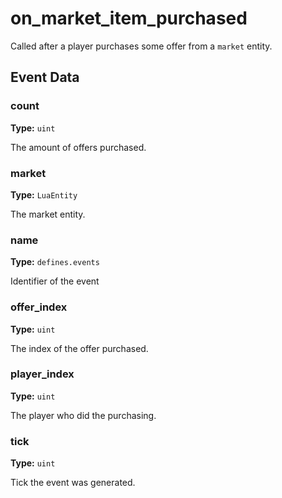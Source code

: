 # on_market_item_purchased

Called after a player purchases some offer from a `market` entity.

## Event Data

### count

**Type:** `uint`

The amount of offers purchased.

### market

**Type:** `LuaEntity`

The market entity.

### name

**Type:** `defines.events`

Identifier of the event

### offer_index

**Type:** `uint`

The index of the offer purchased.

### player_index

**Type:** `uint`

The player who did the purchasing.

### tick

**Type:** `uint`

Tick the event was generated.

